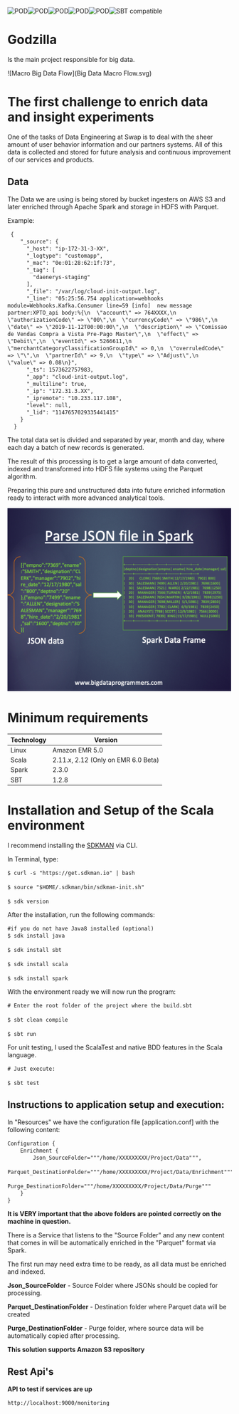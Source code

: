 ![POD](https://img.shields.io/badge/version-v1.0.0-blue.svg)![POD](https://img.shields.io/badge/language-Scala-black.svg)![POD](https://img.shields.io/badge/platform-Spark-red.svg)![POD](https://img.shields.io/badge/Amazon-EMR-orange.svg)![POD](https://img.shields.io/badge/license-MIT-lightgrey.svg)![SBT compatible](https://img.shields.io/badge/SBT-compatible-4BC51D.svg?style=flat)

# Godzilla

Is the main project responsible for big data. 

![Macro Big Data Flow](Big Data Macro Flow.svg)

# The first challenge to enrich data and insight experiments

One of the tasks of Data Engineering at Swap is to deal with the sheer amount of user behavior information and our partners systems.
All of this data is collected and stored for future analysis and continuous improvement of our services and products.

## Data

The Data we are using is being stored by bucket ingesters on AWS S3 and later enriched through Apache Spark and storage in HDFS with Parquet.

Example:
```
 {
    "_source": {
      "_host": "ip-172-31-3-XX",
      "_logtype": "customapp",
      "_mac": "0e:01:28:62:1f:73",
      "_tag": [
        "daenerys-staging"
      ],
      "_file": "/var/log/cloud-init-output.log",
      "_line": "05:25:56.754 application=webhooks module=Webhooks.Kafka.Consumer line=59 [info]  new message partner:XPTO_api body:%{\n  \"account\" => 764XXXX,\n  \"authorizationCode\" => \"00\",\n  \"currencyCode\" => \"986\",\n  \"date\" => \"2019-11-12T00:00:00\",\n  \"description\" => \"Comissao de Vendas Compra a Vista Pre-Pago Master\",\n  \"effect\" => \"Debit\",\n  \"eventId\" => 5266611,\n  \"merchantCategoryClassificationGroupId\" => 0,\n  \"overruledCode\" => \"\",\n  \"partnerId\" => 9,\n  \"type\" => \"Adjust\",\n  \"value\" => 0.08\n}",
      "_ts": 1573622757983,
      "_app": "cloud-init-output.log",
      "_multiline": true,
      "_ip": "172.31.3.XX",
      "_ipremote": "10.233.117.108",
      "level": null,
      "_lid": "1147657029335441415"
    }
  }
```

The total data set is divided and separated by year, month and day, where each day a batch of new records is generated.

The result of this processing is to get a large amount of data converted, indexed and transformed into HDFS file systems using the Parquet algorithm.

Preparing this pure and unstructured data into future enriched information ready to interact with more advanced analytical tools.

![Drag Racing](header.png)

# Minimum requirements

Technology | Version
------- | --------
Linux | Amazon EMR 5.0
Scala | 2.11.x, 2.12 (Only on EMR 6.0 Beta)
Spark | 2.3.0
SBT   | 1.2.8

# Installation and Setup of the Scala environment 

I recommend installing the [SDKMAN](https://sdkman.io/) via CLI.

In Terminal, type:

```
$ curl -s "https://get.sdkman.io" | bash

$ source "$HOME/.sdkman/bin/sdkman-init.sh"

$ sdk version
```

After the installation, run the following commands:

```
#if you do not have Java8 installed (optional)
$ sdk install java

$ sdk install sbt

$ sdk install scala

$ sdk install spark
```

With the environment ready we will now run the program:

```
# Enter the root folder of the project where the build.sbt

$ sbt clean compile

$ sbt run
```

For unit testing, I used the ScalaTest and native BDD features in the Scala language. 

```
# Just execute:

$ sbt test
```

## Instructions to application setup and execution:

In "Resources" we have the configuration file [application.conf] with the following content:

```
Configuration {
    Enrichment {
        Json_SourceFolder="""/home/XXXXXXXXX/Project/Data""",
        Parquet_DestinationFolder="""/home/XXXXXXXXX/Project/Data/Enrichment"""
        Purge_DestinationFolder="""/home/XXXXXXXXX/Project/Data/Purge"""
    }
}
```

**It is VERY important that the above folders are pointed correctly on the machine in question.**

There is a Service that listens to the "Source Folder" and any new content that comes in will be automatically enriched in the "Parquet" format via Spark.

The first run may need extra time to be ready, as all data must be enriched and indexed. 

**Json_SourceFolder** - Source Folder where JSONs should be copied for processing.

**Parquet_DestinationFolder** - Destination folder where Parquet data will be created

**Purge_DestinationFolder** - Purge folder, where source data will be automatically copied after processing.

**This solution supports Amazon S3 repository**

## Rest Api's

**API to test if services are up**
```
http://localhost:9000/monitoring
```

